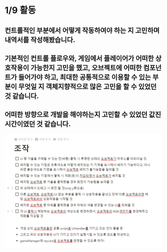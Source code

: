 # 1/9 활동
## 컨트롤적인 부분에서 어떻게 작동하여야 하는 지 고민하며 내역서를 작성해봤습니다.
## 기본적인 컨트롤 플로우와, 게임에서 플레이어가 어떠한 상호작용이 가능한지 고민을 했고, 오브젝트에 어떠한 컴포넌트가 들어가야 하고, 최대한 공통적으로 이용할 수 있는 부분이 무엇일 지 객체지향적으로 많은 고민을 할 수 있었던 것 같습니다.
## 어떠한 방향으로 개발을 해야하는지 고민할 수 있었던 값진 시간이였던 것 같습니다.
![System-Control](System-control.png)